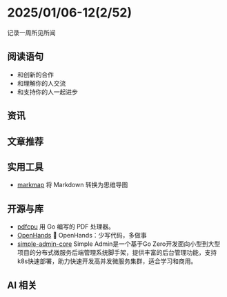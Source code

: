 # 2025/01/06-12(2/52)

记录一周所见所闻

## 阅读语句

- 和创新的合作
- 和理解你的人交流
- 和支持你的人一起进步


## 资讯


## 文章推荐


## 实用工具

- [markmap](https://github.com/markmap/markmap) 将 Markdown 转换为思维导图

## 开源与库

- [pdfcpu](https://github.com/pdfcpu/pdfcpu) 用 Go 编写的 PDF 处理器。
- [OpenHands](https://github.com/All-Hands-AI/OpenHands) 🙌 OpenHands：少写代码，多做事
- [simple-admin-core](https://github.com/suyuan32/simple-admin-core) Simple Admin是一个基于Go Zero开发面向小型到大型项目的分布式微服务后端管理系统脚手架，提供丰富的后台管理功能，支持k8s快速部署，助力快速开发高并发微服务集群，适合学习和商用。


## AI 相关

